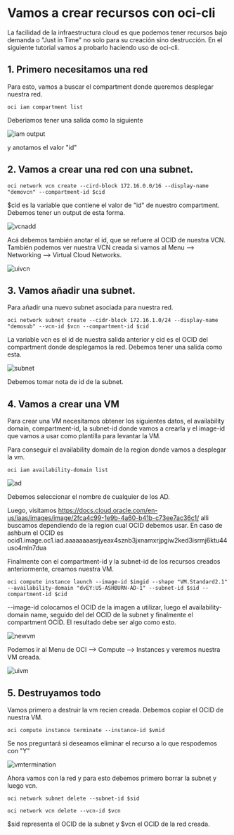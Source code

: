 # Vamos a crear recursos con oci-cli

La facilidad de la infraestructura cloud es que podemos tener recursos bajo demanda o "Just in Time" no solo para su creación sino destrucción. En el siguiente tutorial vamos a probarlo haciendo uso de oci-cli.

## 1. Primero necesitamos una red

Para esto, vamos a buscar el compartment donde queremos desplegar nuestra red.

```shell
oci iam compartment list
```

Deberiamos tener una salida como la siguiente

![iam output](C:\Users\djfranco\Documents\Oracle\DevAdvocate\workshop\DevOpsFastrack\source\oci_devops_fastrack\img\ocicli\get_compartments.jpg)

y anotamos el valor "id"

## 2. Vamos a crear una red con una subnet.

```shell
oci network vcn create --cird-block 172.16.0.0/16 --display-name "demovcn" --compartment-id $cid
```

$cid es la variable que contiene el valor de "id" de nuestro compartment. Debemos tener un output de esta forma.

![vcnadd](C:\Users\djfranco\Documents\Oracle\DevAdvocate\workshop\DevOpsFastrack\source\oci_devops_fastrack\img\ocicli\vcn_created.jpg)

Acá debemos también anotar el id, que se refuere al OCID de nuestra VCN. También podemos ver nuestra VCN creada si vamos al Menu --> Networking --> Virtual Cloud Networks.

![uivcn](C:\Users\djfranco\Documents\Oracle\DevAdvocate\workshop\DevOpsFastrack\source\oci_devops_fastrack\img\ocicli\uivcn.jpg)

## 3. Vamos añadir una subnet.

Para añadir una nuevo subnet asociada para nuestra red.

```shell
oci network subnet create --cidr-block 172.16.1.0/24 --display-name "demosub" --vcn-id $vcn --compartment-id $cid
```

La variable vcn es el id de nuestra salida anterior y cid es el OCID del compartment donde desplegamos la red. Debemos tener una salida como esta.

![subnet](C:\Users\djfranco\Documents\Oracle\DevAdvocate\workshop\DevOpsFastrack\source\oci_devops_fastrack\img\ocicli\newsubnet.jpg)

Debemos tomar nota de id de la subnet.

## 4. Vamos a crear una VM

Para crear una VM necesitamos obtener los siguientes datos, el availability domain, compartment-id, la subnet-id donde vamos a crearla y el image-id que vamos a usar como plantilla para levantar la VM.

Para conseguir el availability domain de la region donde vamos a desplegar la vm.

```shell
oci iam availability-domain list
```

![ad](C:\Users\djfranco\Documents\Oracle\DevAdvocate\workshop\DevOpsFastrack\source\oci_devops_fastrack\img\ocicli\ads.jpg)

Debemos seleccionar el nombre de cualquier de los AD.

Luego, visitamos https://docs.cloud.oracle.com/en-us/iaas/images/image/2fca4c99-1e9b-4a60-b41b-c73ee7ac36c1/ alli buscamos dependiendo de la region cual OCID debemos usar. En caso de ashburn el OCID es ocid1.image.oc1.iad.aaaaaaaasrjyeax4sznb3jxnamxrjpgiw2ked3isrmj6ktu44uso4mln7dua

 Finalmente con el compartment-id y la subnet-id de los recursos creados anteriormente, creamos nuestra VM.

```shell
oci compute instance launch --image-id $imgid --shape "VM.Standard2.1" --availability-domain "dvEY:US-ASHBURN-AD-1" --subnet-id $sid --compartment-id $cid
```

--image-id colocamos el OCID de la imagen a utilizar, luego el availability-domain name, seguido del del OCID de la subnet y finalmente el compartment OCID. El resultado debe ser algo como esto.

![newvm](C:\Users\djfranco\Documents\Oracle\DevAdvocate\workshop\DevOpsFastrack\source\oci_devops_fastrack\img\ocicli\vmcreating.jpg)

Podemos ir al Menu de OCI --> Compute --> Instances y veremos nuestra VM creada.

![uivm](C:\Users\djfranco\Documents\Oracle\DevAdvocate\workshop\DevOpsFastrack\source\oci_devops_fastrack\img\ocicli\ui_new_vm.jpg)

## 5. Destruyamos todo

Vamos primero a destruir la vm recien creada. Debemos copiar el OCID de nuestra VM.

```shell
oci compute instance terminate --instance-id $vmid
```

Se nos preguntará si deseamos eliminar el recurso a lo que respodemos con "Y"

![vmtermination](C:\Users\djfranco\Documents\Oracle\DevAdvocate\workshop\DevOpsFastrack\source\oci_devops_fastrack\img\ocicli\vm_deletion.jpg)

Ahora vamos con la red y para esto debemos primero borrar la subnet y luego vcn.

```shell
oci network subnet delete --subnet-id $sid 
```

```shell
oci network vcn delete --vcn-id $vcn
```

$sid representa el OCID de la subnet y $vcn el OCID de la red creada.

